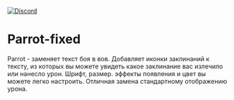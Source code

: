 [![Discord](https://discordapp.com/api/guilds/259362419372064778/widget.png?style=shield)](https://discord.gg/7cjU9xvcQY)
# Parrot-fixed
Parrot - заменяет текст боя в вов. Добавляет иконки заклинаний к тексту, из которых вы можете увидеть какое заклинание вас излечило или нанесло урон. Шрифт, размер. эффекты появления и цвет вы можете легко настроить. Отличная замена стандартному отображению урона. 
